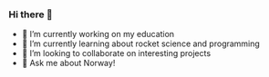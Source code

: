 ### Hi there 👋

- 🔭 I’m currently working on my education
- 🌱 I’m currently learning about rocket science and programming
- 👯 I’m looking to collaborate on interesting projects
- 💬 Ask me about Norway! 
